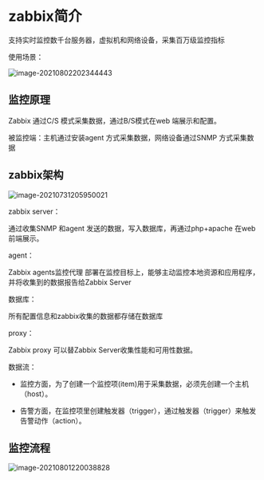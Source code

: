 # zabbix简介

支持实时监控数千台服务器，虚拟机和网络设备，采集百万级监控指标

使用场景：

![image-20210802202344443](https://gitee.com/c_honghui/picture/raw/master/img/20210802202351.png)

## 监控原理

Zabbix 通过C/S 模式采集数据，通过B/S模式在web 端展示和配置。

被监控端：主机通过安装agent 方式采集数据，网络设备通过SNMP 方式采集数据

## zabbix架构

![image-20210731205950021](https://gitee.com/c_honghui/picture/raw/master/img/20210731205950.png)

zabbix server：

通过收集SNMP 和agent 发送的数据，写入数据库，再通过php+apache 在web 前端展示。

agent：

Zabbix agents监控代理 部署在监控目标上，能够主动监控本地资源和应用程序，并将收集到的数据报告给Zabbix Server

数据库：

所有配置信息和zabbix收集的数据都存储在数据库

proxy：

Zabbix proxy 可以替Zabbix Server收集性能和可用性数据。

数据流：

- 监控方面，为了创建一个监控项(item)用于采集数据，必须先创建一个主机（host）。

- 告警方面，在监控项里创建触发器（trigger），通过触发器（trigger）来触发告警动作（action）。

## 监控流程

![image-20210801220038828](https://gitee.com/c_honghui/picture/raw/master/img/20210801220045.png)